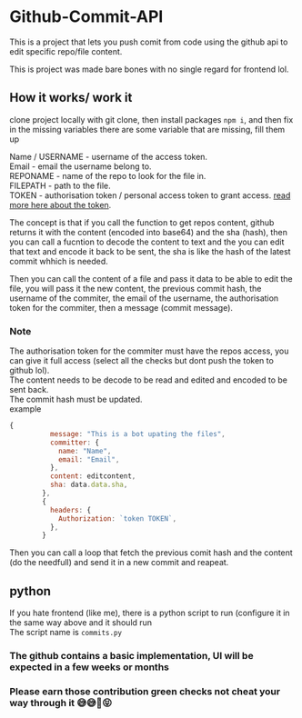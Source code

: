 # Github-Commit-API
  
This is a project that lets you push comit from code using the github api to edit specific repo/file content.     

This is project was made bare bones with no single regard for frontend lol.    

## How it works/ work it

clone project locally with git clone, then install packages `npm i`, and then fix in the missing variables there are some variable 
that are missing, fill them up        

Name / USERNAME - username of the access token.     
Email - email the username belong to.     
REPONAME - name of the repo to look for the file in.     
FILEPATH - path to the file.     
TOKEN - authorisation token / personal access token to grant access. [read more here about the token](https://docs.github.com/en/authentication/keeping-your-account-and-data-secure/creating-a-personal-access-token).    


The concept is that if you call the function to get repos content, github returns it with the content (encoded into base64) and the sha (hash), then you can call a fucntion to decode the content to text and the you can edit that text and encode it back to be sent, the sha is like the hash of the latest commit whhich is needed.      

Then you can call the content of a file and pass it data to be able to edit the file, you will pass it the new content, the previous commit hash, the username of the commiter, the email of the username, the authorisation token for the commiter, then a message (commit message).

### Note 
The authorisation token for the commiter must have the repos access, you can give it full access (select all the checks but dont push the token to github lol).     
The content needs to be decode to be read and edited and encoded to be sent back.      
The commit hash must be updated.    
example
```js
{
          message: "This is a bot upating the files",
          committer: {
            name: "Name",
            email: "Email",
          },
          content: editcontent,
          sha: data.data.sha,
        },
        {
          headers: {
            Authorization: `token TOKEN`,
          },
        }
 ```
 Then you can call a loop that fetch the previous comit hash and the content (do the needfull) and send it in a new commit and reapeat.    

## python
If you hate frontend (like me), there is a python script to run (configure it in the same way above and it should run  
The script name is `commits.py`    
### The github contains a basic implementation, UI will be expected in a few weeks or months 
### Please earn those contribution green checks not cheat your way through it 😅😅🥲😝   
